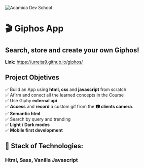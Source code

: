 ![Acamica Dev School](https://d92mrp7hetgfk.cloudfront.net/images/sites/misc/Acamica/original.png?1590185035)
<h1> 🎬 Giphos App </h1>

<h2> Search, store and create your own Giphos! </h2>

<b>Link:</b>
<a href= "https://urreita9.github.io/giphos/">https://urreita9.github.io/giphos/</a>

## Project Objetives

✅ Build an App using <b>html, css </b>and <b>javascript</b> from scratch  
✅ Afirm and conect all the learned concepts in the Course    
✅ Use Giphy <b>external api</b>  
✅ <b>Access</b> and <b>record</b> a custom gif from the <b>📷 clients camera</b>.  
✅ <b>Semantic html</b>  
✅ Search by query and trending    
✅ <b>Light / Dark modes</b>   
✅ <b>Mobile first development</b>


## 🚀 Stack of Technologies:

### Html, Sass, Vanilla Javascript






